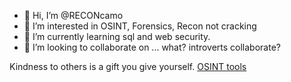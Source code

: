 - 👋 Hi, I’m @RECONcamo
- 👀 I’m interested in OSINT, Forensics, Recon not cracking
- 🌱 I’m currently learning sql and web security.
- 💞️ I’m looking to collaborate on ... what? introverts collaborate?

Kindness to others is a gift you give yourself.
[OSINT tools](https://github.com/RECONcamo/OSINTtools/blob/main/index.md)
<!---
RECONcamo/RECONcamo is a ✨ special ✨ repository because its `README.md` (this file) appears on your GitHub profile.
You can click the Preview link to take a look at your changes.
--->

